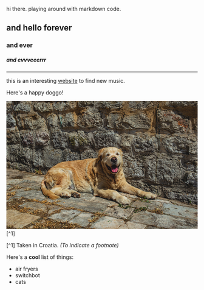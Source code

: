 hi there. playing around with markdown code.

## and hello forever
### and ever
##### and evvveeerrr

--- 

this is an interesting [website](https://www.gnoosic.com) to find new music.

<section>Here's a happy doggo!</section>

![An image](./img/doggo.jpg)[^1]

[^1] Taken in Croatia. _(To indicate a footnote)_

Here's a **cool** list of things:
- air fryers 
- switchbot 
- cats 


